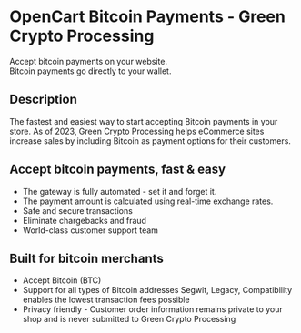 # OpenCart Bitcoin Payments - Green Crypto Processing

Accept bitcoin payments on your website.\
Bitcoin payments go directly to your wallet.

## Description
The fastest and easiest way to start accepting Bitcoin payments in your store. As of 2023, Green Crypto Processing helps eCommerce sites increase sales by including Bitcoin as payment options for their customers.

## Accept bitcoin payments, fast & easy
- The gateway is fully automated - set it and forget it.
- The payment amount is calculated using real-time exchange rates.
- Safe and secure transactions
- Eliminate chargebacks and fraud
- World-class customer support team

## Built for bitcoin merchants
- Accept Bitcoin (BTC)
- Support for all types of Bitcoin addresses Segwit, Legacy, Compatibility  enables the lowest transaction fees possible
- Privacy friendly - Customer order information remains private to your shop and is never submitted to Green Crypto Processing 